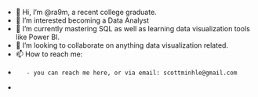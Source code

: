 - 👋 Hi, I’m @ra9m, a recent college graduate.
- 👀 I’m interested becoming a Data Analyst
- 🌱 I’m currently mastering SQL as well as learning data visualization tools like Power BI.
- 💞️ I’m looking to collaborate on anything data visualization related.
- 📫 How to reach me:
-        - you can reach me here, or via email: scottminhle@gmail.com
-
